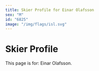 ```yaml
---
title: Skier Profile for Einar Olafsson
sex: "M"
id: "6825"
image: "/img/flags/isl.svg" 
---
```


# Skier Profile

This page is for: Einar Olafsson.
    